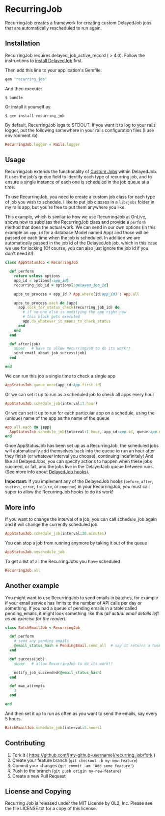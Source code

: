 # RecurringJob

RecurringJob creates a framework for creating custom DelayedJob jobs that are automatically rescheduled to run again.

## Installation
RecurringJob requires delayed_job_active_record ( > 4.0).
Follow the instructions to [install DelayedJob](https://github.com/collectiveidea/delayed_job_active_record) first.

Then add this line to your application's Gemfile:

```ruby
gem 'recurring_job'
```

And then execute:

    $ bundle

Or install it yourself as:

    $ gem install recurring_job

By default, RecurringJob logs to STDOUT. If you want it to log to your rails logger, put the following somewhere in your rails configuration files
(I use environment.rb)

```ruby
RecurringJob.logger = Rails.logger
```

## Usage

RecurringJob extends the functionality of [Custom Jobs](https://github.com/collectiveidea/delayed_job#custom-jobs)
within DelayedJob. It uses the job's queue field to identify each type of recurring job, and to ensure a single instance of each
one is scheduled in the job queue at a time.

To use RecurringJob, you need to create a custom job class for each type of job you wish to schedule.
I like to put job classes in a `lib/jobs` folder in my rails app, but you're free to put them anywhere you like.

This example, which is similar to how we use RecurringJob at OnLive, shows how to subclass the RecurringJob class and provide a `perform` method that does the actual work.
We can send in our own options (in this example an `app_id` for a database Model named App) and those will be passed on each
time when the job is scheduled.  In addition we are automatically passed in the job id of the DelayedJob job, which in this
case we use for locking (Of course, you can also just ignore the job id if you don't need it!).

```ruby
class AppStatusJob < RecurringJob

  def perform
    return unless options
    app_id = options[:app_id]
    recurring_job_id = options[:delayed_job_id]

    apps_to_process = app_id ? App.where(id:app_id) : App.all

    apps_to_process.each do |app|
      app.lock_for_status_check(recurring_job_id) do
        # if no one else is modifying the app right now
        # this block gets executed
        app.do_whatever_it_means_to_check_status
      end
    end
  end

  def after(job)
    super   # have to allow RecurringJob to do its work!!
    send_email_about_job_success(job)
  end

end
```
We can run this job a single time to check a single app

```ruby
AppStatusJob.queue_once(app_id:App.first.id)
```

Or we can set it up to run as a scheduled job to check all apps every hour
```ruby
AppStatusJob.schedule_job(interval:1.hour)
```

Or we can set it up to run for each particular app on a schedule, using the (unique)
name of the app as the name of the queue

```ruby
App.all.each do |app|
  AppStatusJob.schedule_job(interval:1.hour, app_id:app.id, queue:app.name)
end
```

Once AppStatusJob has been set up as a RecurringJob, the scheduled jobs will automatically add themselves back into the
queue to run an hour after they finish (or whatever interval you choose), continuing indefinitely! And like all DelayedJobs,
you can specify actions to happen when these jobs succeed, or fail, and the jobs live in the DelayedJob queue between runs.
(See more info about [DelayedJob hooks](https://github.com/collectiveidea/delayed_job#hooks)).

**Important:** If you implement any of the DelayedJob hooks (`before`, `after`, `success`, `error`, `failure`, or `enqueue`) in your RecurringJob, you must call super to allow the RecurringJob hooks
to do its work!

## More info
If you want to change the interval of a job, you can call schedule_job again and it will change the
currently scheduled job.
```ruby
AppStatusJob.schedule_job(interval:30.minutes)
```
You can stop a job from running anymore by taking it out of the queue
```ruby
AppStatusJob.unschedule_job
```
To get a list of all the RecurringJobs you have scheduled
```ruby
RecurringJob.all
```

## Another example
You might want to use RecurringJob to send emails in batches,
for example if your email service has limits to the number of API calls per day or something. If you had
a queue of pending emails in a table called pending_emails, it might look something like this (*all actual email
details left as an exercise for the reader*).

```ruby
class BatchEmailJob < RecurringJob

  def perform
    # send any pending emails
    @email_status_hash = PendingEmail.send_all  # say it returns a hash of how many emails were sent, any failures, etc
  end

  def success(job)
    super   # allow RecurringJob to do its work!!

    notify_job_succeeded(@email_status_hash)
  end

  def max_attempts
    3
  end

end
```
And then set it up to run as often as you want to send the emails, say every 5 hours.

```ruby
BatchEmailJob.schedule_job(interval:5.hours)
```


## Contributing

1. Fork it ( https://github.com/[my-github-username]/recurring_job/fork )
2. Create your feature branch (`git checkout -b my-new-feature`)
3. Commit your changes (`git commit -am 'Add some feature'`)
4. Push to the branch (`git push origin my-new-feature`)
5. Create a new Pull Request

## License and Copying

Recurring Job is released under the MIT License by OL2, Inc.
Please see the file LICENSE.txt for a copy of this license.

